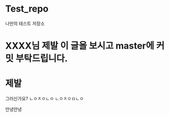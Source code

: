 # Test_repo

나만의 테스트 저장소

# XXXX님 제발 이 글을 보시고 master에 커밋 부탁드립니다.

# 제발

그러신가요?
ㄴㅇㅈㅇㄴㅇ
ㄴㅇㅈㅇㅁㄴㅇ

안녕안녕
